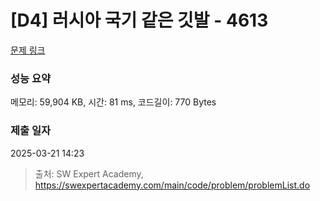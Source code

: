 # [D4] 러시아 국기 같은 깃발 - 4613 

[문제 링크](https://swexpertacademy.com/main/code/problem/problemDetail.do?contestProbId=AWQl9TIK8qoDFAXj) 

### 성능 요약

메모리: 59,904 KB, 시간: 81 ms, 코드길이: 770 Bytes

### 제출 일자

2025-03-21 14:23



> 출처: SW Expert Academy, https://swexpertacademy.com/main/code/problem/problemList.do